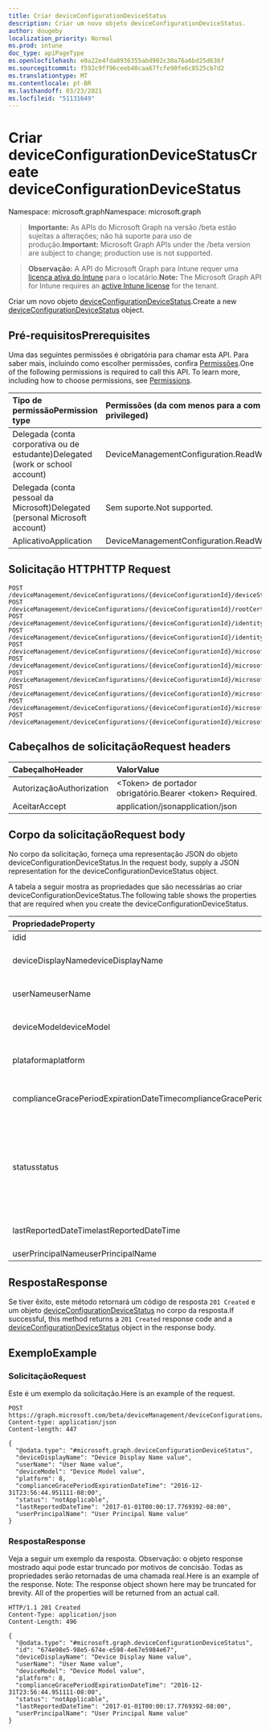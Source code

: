 ```yaml
---
title: Criar deviceConfigurationDeviceStatus
description: Criar um novo objeto deviceConfigurationDeviceStatus.
author: dougeby
localization_priority: Normal
ms.prod: intune
doc_type: apiPageType
ms.openlocfilehash: e0a22e4fda8936355abd902c30a76a6bd25d636f
ms.sourcegitcommit: f592c9ff96ceeb40caa67fcfe90fe6c8525cb7d2
ms.translationtype: MT
ms.contentlocale: pt-BR
ms.lasthandoff: 03/23/2021
ms.locfileid: "51131649"
---
```

# <a name="create-deviceconfigurationdevicestatus"></a><span data-ttu-id="04533-103">Criar deviceConfigurationDeviceStatus</span><span class="sxs-lookup"><span data-stu-id="04533-103">Create deviceConfigurationDeviceStatus</span></span>

<span data-ttu-id="04533-104">Namespace: microsoft.graph</span><span class="sxs-lookup"><span data-stu-id="04533-104">Namespace: microsoft.graph</span></span>

> <span data-ttu-id="04533-105">**Importante:** As APIs do Microsoft Graph na versão /beta estão sujeitas a alterações; não há suporte para uso de produção.</span><span class="sxs-lookup"><span data-stu-id="04533-105">**Important:** Microsoft Graph APIs under the /beta version are subject to change; production use is not supported.</span></span>

> <span data-ttu-id="04533-106">**Observação:** A API do Microsoft Graph para Intune requer uma [licença ativa do Intune](https://go.microsoft.com/fwlink/?linkid=839381) para o locatário.</span><span class="sxs-lookup"><span data-stu-id="04533-106">**Note:** The Microsoft Graph API for Intune requires an [active Intune license](https://go.microsoft.com/fwlink/?linkid=839381) for the tenant.</span></span>

<span data-ttu-id="04533-107">Criar um novo objeto [deviceConfigurationDeviceStatus](../resources/intune-deviceconfig-deviceconfigurationdevicestatus.md).</span><span class="sxs-lookup"><span data-stu-id="04533-107">Create a new [deviceConfigurationDeviceStatus](../resources/intune-deviceconfig-deviceconfigurationdevicestatus.md) object.</span></span>

## <a name="prerequisites"></a><span data-ttu-id="04533-108">Pré-requisitos</span><span class="sxs-lookup"><span data-stu-id="04533-108">Prerequisites</span></span>
<span data-ttu-id="04533-p101">Uma das seguintes permissões é obrigatória para chamar esta API. Para saber mais, incluindo como escolher permissões, confira [Permissões](/graph/permissions-reference).</span><span class="sxs-lookup"><span data-stu-id="04533-p101">One of the following permissions is required to call this API. To learn more, including how to choose permissions, see [Permissions](/graph/permissions-reference).</span></span>

|<span data-ttu-id="04533-111">Tipo de permissão</span><span class="sxs-lookup"><span data-stu-id="04533-111">Permission type</span></span>|<span data-ttu-id="04533-112">Permissões (da com menos para a com mais privilégios)</span><span class="sxs-lookup"><span data-stu-id="04533-112">Permissions (from least to most privileged)</span></span>|
|:---|:---|
|<span data-ttu-id="04533-113">Delegada (conta corporativa ou de estudante)</span><span class="sxs-lookup"><span data-stu-id="04533-113">Delegated (work or school account)</span></span>|<span data-ttu-id="04533-114">DeviceManagementConfiguration.ReadWrite.All</span><span class="sxs-lookup"><span data-stu-id="04533-114">DeviceManagementConfiguration.ReadWrite.All</span></span>|
|<span data-ttu-id="04533-115">Delegada (conta pessoal da Microsoft)</span><span class="sxs-lookup"><span data-stu-id="04533-115">Delegated (personal Microsoft account)</span></span>|<span data-ttu-id="04533-116">Sem suporte.</span><span class="sxs-lookup"><span data-stu-id="04533-116">Not supported.</span></span>|
|<span data-ttu-id="04533-117">Aplicativo</span><span class="sxs-lookup"><span data-stu-id="04533-117">Application</span></span>|<span data-ttu-id="04533-118">DeviceManagementConfiguration.ReadWrite.All</span><span class="sxs-lookup"><span data-stu-id="04533-118">DeviceManagementConfiguration.ReadWrite.All</span></span>|

## <a name="http-request"></a><span data-ttu-id="04533-119">Solicitação HTTP</span><span class="sxs-lookup"><span data-stu-id="04533-119">HTTP Request</span></span>
<!-- {
  "blockType": "ignored"
}
-->
``` http
POST /deviceManagement/deviceConfigurations/{deviceConfigurationId}/deviceStatuses
POST /deviceManagement/deviceConfigurations/{deviceConfigurationId}/rootCertificate/deviceStatuses
POST /deviceManagement/deviceConfigurations/{deviceConfigurationId}/identityCertificate/deviceStatuses
POST /deviceManagement/deviceConfigurations/{deviceConfigurationId}/identityCertificate/rootCertificate/deviceStatuses
POST /deviceManagement/deviceConfigurations/{deviceConfigurationId}/microsoft.graph.iosScepCertificateProfile/rootCertificate/deviceStatuses
POST /deviceManagement/deviceConfigurations/{deviceConfigurationId}/microsoft.graph.windowsPhone81VpnConfiguration/identityCertificate/deviceStatuses
POST /deviceManagement/deviceConfigurations/{deviceConfigurationId}/microsoft.graph.macOSWiredNetworkConfiguration/rootCertificateForServerValidation/deviceStatuses
POST /deviceManagement/deviceConfigurations/{deviceConfigurationId}/microsoft.graph.macOSWiredNetworkConfiguration/identityCertificateForClientAuthentication/deviceStatuses
POST /deviceManagement/deviceConfigurations/{deviceConfigurationId}/microsoft.graph.windowsWifiEnterpriseEAPConfiguration/identityCertificateForClientAuthentication/deviceStatuses
POST /deviceManagement/deviceConfigurations/{deviceConfigurationId}/microsoft.graph.windowsWifiEnterpriseEAPConfiguration/rootCertificatesForServerValidation/{windows81TrustedRootCertificateId}/deviceStatuses
```

## <a name="request-headers"></a><span data-ttu-id="04533-120">Cabeçalhos de solicitação</span><span class="sxs-lookup"><span data-stu-id="04533-120">Request headers</span></span>
|<span data-ttu-id="04533-121">Cabeçalho</span><span class="sxs-lookup"><span data-stu-id="04533-121">Header</span></span>|<span data-ttu-id="04533-122">Valor</span><span class="sxs-lookup"><span data-stu-id="04533-122">Value</span></span>|
|:---|:---|
|<span data-ttu-id="04533-123">Autorização</span><span class="sxs-lookup"><span data-stu-id="04533-123">Authorization</span></span>|<span data-ttu-id="04533-124">&lt;Token&gt; de portador obrigatório.</span><span class="sxs-lookup"><span data-stu-id="04533-124">Bearer &lt;token&gt; Required.</span></span>|
|<span data-ttu-id="04533-125">Aceitar</span><span class="sxs-lookup"><span data-stu-id="04533-125">Accept</span></span>|<span data-ttu-id="04533-126">application/json</span><span class="sxs-lookup"><span data-stu-id="04533-126">application/json</span></span>|

## <a name="request-body"></a><span data-ttu-id="04533-127">Corpo da solicitação</span><span class="sxs-lookup"><span data-stu-id="04533-127">Request body</span></span>
<span data-ttu-id="04533-128">No corpo da solicitação, forneça uma representação JSON do objeto deviceConfigurationDeviceStatus.</span><span class="sxs-lookup"><span data-stu-id="04533-128">In the request body, supply a JSON representation for the deviceConfigurationDeviceStatus object.</span></span>

<span data-ttu-id="04533-129">A tabela a seguir mostra as propriedades que são necessárias ao criar deviceConfigurationDeviceStatus.</span><span class="sxs-lookup"><span data-stu-id="04533-129">The following table shows the properties that are required when you create the deviceConfigurationDeviceStatus.</span></span>

|<span data-ttu-id="04533-130">Propriedade</span><span class="sxs-lookup"><span data-stu-id="04533-130">Property</span></span>|<span data-ttu-id="04533-131">Tipo</span><span class="sxs-lookup"><span data-stu-id="04533-131">Type</span></span>|<span data-ttu-id="04533-132">Descrição</span><span class="sxs-lookup"><span data-stu-id="04533-132">Description</span></span>|
|:---|:---|:---|
|<span data-ttu-id="04533-133">id</span><span class="sxs-lookup"><span data-stu-id="04533-133">id</span></span>|<span data-ttu-id="04533-134">Cadeia de caracteres</span><span class="sxs-lookup"><span data-stu-id="04533-134">String</span></span>|<span data-ttu-id="04533-135">Chave da entidade.</span><span class="sxs-lookup"><span data-stu-id="04533-135">Key of the entity.</span></span>|
|<span data-ttu-id="04533-136">deviceDisplayName</span><span class="sxs-lookup"><span data-stu-id="04533-136">deviceDisplayName</span></span>|<span data-ttu-id="04533-137">Cadeia de caracteres</span><span class="sxs-lookup"><span data-stu-id="04533-137">String</span></span>|<span data-ttu-id="04533-138">Nome do dispositivo de DevicePolicyStatus.</span><span class="sxs-lookup"><span data-stu-id="04533-138">Device name of the DevicePolicyStatus.</span></span>|
|<span data-ttu-id="04533-139">userName</span><span class="sxs-lookup"><span data-stu-id="04533-139">userName</span></span>|<span data-ttu-id="04533-140">Cadeia de caracteres</span><span class="sxs-lookup"><span data-stu-id="04533-140">String</span></span>|<span data-ttu-id="04533-141">O nome de usuário que está sendo relatado</span><span class="sxs-lookup"><span data-stu-id="04533-141">The User Name that is being reported</span></span>|
|<span data-ttu-id="04533-142">deviceModel</span><span class="sxs-lookup"><span data-stu-id="04533-142">deviceModel</span></span>|<span data-ttu-id="04533-143">Cadeia de caracteres</span><span class="sxs-lookup"><span data-stu-id="04533-143">String</span></span>|<span data-ttu-id="04533-144">O modelo do dispositivo que está sendo relatado</span><span class="sxs-lookup"><span data-stu-id="04533-144">The device model that is being reported</span></span>|
|<span data-ttu-id="04533-145">plataforma</span><span class="sxs-lookup"><span data-stu-id="04533-145">platform</span></span>|<span data-ttu-id="04533-146">Int32</span><span class="sxs-lookup"><span data-stu-id="04533-146">Int32</span></span>|<span data-ttu-id="04533-147">Plataforma do dispositivo que está sendo relatado</span><span class="sxs-lookup"><span data-stu-id="04533-147">Platform of the device that is being reported</span></span>|
|<span data-ttu-id="04533-148">complianceGracePeriodExpirationDateTime</span><span class="sxs-lookup"><span data-stu-id="04533-148">complianceGracePeriodExpirationDateTime</span></span>|<span data-ttu-id="04533-149">DateTimeOffset</span><span class="sxs-lookup"><span data-stu-id="04533-149">DateTimeOffset</span></span>|<span data-ttu-id="04533-150">DateTime em que o período de cortesia de conformidade do dispositivo termina</span><span class="sxs-lookup"><span data-stu-id="04533-150">The DateTime when device compliance grace period expires</span></span>|
|<span data-ttu-id="04533-151">status</span><span class="sxs-lookup"><span data-stu-id="04533-151">status</span></span>|[<span data-ttu-id="04533-152">complianceStatus</span><span class="sxs-lookup"><span data-stu-id="04533-152">complianceStatus</span></span>](../resources/intune-shared-compliancestatus.md)|<span data-ttu-id="04533-153">Status de conformidade do relatório de políticas.</span><span class="sxs-lookup"><span data-stu-id="04533-153">Compliance status of the policy report.</span></span> <span data-ttu-id="04533-154">Os valores possíveis são: `unknown`, `notApplicable`, `compliant`, `remediated`, `nonCompliant`, `error`, `conflict`, `notAssigned`.</span><span class="sxs-lookup"><span data-stu-id="04533-154">Possible values are: `unknown`, `notApplicable`, `compliant`, `remediated`, `nonCompliant`, `error`, `conflict`, `notAssigned`.</span></span>|
|<span data-ttu-id="04533-155">lastReportedDateTime</span><span class="sxs-lookup"><span data-stu-id="04533-155">lastReportedDateTime</span></span>|<span data-ttu-id="04533-156">DateTimeOffset</span><span class="sxs-lookup"><span data-stu-id="04533-156">DateTimeOffset</span></span>|<span data-ttu-id="04533-157">Data e hora da última modificação do relatório de políticas.</span><span class="sxs-lookup"><span data-stu-id="04533-157">Last modified date time of the policy report.</span></span>|
|<span data-ttu-id="04533-158">userPrincipalName</span><span class="sxs-lookup"><span data-stu-id="04533-158">userPrincipalName</span></span>|<span data-ttu-id="04533-159">Cadeia de caracteres</span><span class="sxs-lookup"><span data-stu-id="04533-159">String</span></span>|<span data-ttu-id="04533-160">UserPrincipalName.</span><span class="sxs-lookup"><span data-stu-id="04533-160">UserPrincipalName.</span></span>|



## <a name="response"></a><span data-ttu-id="04533-161">Resposta</span><span class="sxs-lookup"><span data-stu-id="04533-161">Response</span></span>
<span data-ttu-id="04533-162">Se tiver êxito, este método retornará um código de resposta `201 Created` e um objeto [deviceConfigurationDeviceStatus](../resources/intune-deviceconfig-deviceconfigurationdevicestatus.md) no corpo da resposta.</span><span class="sxs-lookup"><span data-stu-id="04533-162">If successful, this method returns a `201 Created` response code and a [deviceConfigurationDeviceStatus](../resources/intune-deviceconfig-deviceconfigurationdevicestatus.md) object in the response body.</span></span>

## <a name="example"></a><span data-ttu-id="04533-163">Exemplo</span><span class="sxs-lookup"><span data-stu-id="04533-163">Example</span></span>

### <a name="request"></a><span data-ttu-id="04533-164">Solicitação</span><span class="sxs-lookup"><span data-stu-id="04533-164">Request</span></span>
<span data-ttu-id="04533-165">Este é um exemplo da solicitação.</span><span class="sxs-lookup"><span data-stu-id="04533-165">Here is an example of the request.</span></span>
``` http
POST https://graph.microsoft.com/beta/deviceManagement/deviceConfigurations/{deviceConfigurationId}/deviceStatuses
Content-type: application/json
Content-length: 447

{
  "@odata.type": "#microsoft.graph.deviceConfigurationDeviceStatus",
  "deviceDisplayName": "Device Display Name value",
  "userName": "User Name value",
  "deviceModel": "Device Model value",
  "platform": 8,
  "complianceGracePeriodExpirationDateTime": "2016-12-31T23:56:44.951111-08:00",
  "status": "notApplicable",
  "lastReportedDateTime": "2017-01-01T00:00:17.7769392-08:00",
  "userPrincipalName": "User Principal Name value"
}
```

### <a name="response"></a><span data-ttu-id="04533-166">Resposta</span><span class="sxs-lookup"><span data-stu-id="04533-166">Response</span></span>
<span data-ttu-id="04533-p103">Veja a seguir um exemplo da resposta. Observação: o objeto response mostrado aqui pode estar truncado por motivos de concisão. Todas as propriedades serão retornadas de uma chamada real.</span><span class="sxs-lookup"><span data-stu-id="04533-p103">Here is an example of the response. Note: The response object shown here may be truncated for brevity. All of the properties will be returned from an actual call.</span></span>
``` http
HTTP/1.1 201 Created
Content-Type: application/json
Content-Length: 496

{
  "@odata.type": "#microsoft.graph.deviceConfigurationDeviceStatus",
  "id": "674e98e5-98e5-674e-e598-4e67e5984e67",
  "deviceDisplayName": "Device Display Name value",
  "userName": "User Name value",
  "deviceModel": "Device Model value",
  "platform": 8,
  "complianceGracePeriodExpirationDateTime": "2016-12-31T23:56:44.951111-08:00",
  "status": "notApplicable",
  "lastReportedDateTime": "2017-01-01T00:00:17.7769392-08:00",
  "userPrincipalName": "User Principal Name value"
}
```




